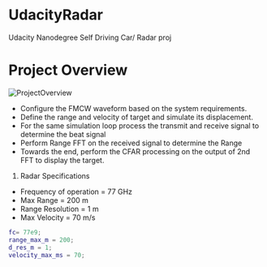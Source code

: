 # UdacityRadar
Udacity Nanodegree Self Driving Car/ Radar proj


# Project Overview
![ProjectOverview](https://user-images.githubusercontent.com/51704629/66046436-afc42800-e560-11e9-8b32-caa1f222c5f6.png)

* Configure the FMCW waveform based on the system requirements.
* Define the range and velocity of target and simulate its displacement.
* For the same simulation loop process the transmit and receive signal to determine the beat signal
* Perform Range FFT on the received signal to determine the Range
* Towards the end, perform the CFAR processing on the output of 2nd FFT to display the target.

1. Radar Specifications
* Frequency of operation = 77 GHz
* Max Range = 200 m
* Range Resolution = 1 m
* Max Velocity = 70 m/s

```matlab
fc= 77e9;
range_max_m = 200;
d_res_m = 1;
velocity_max_ms = 70;
```
